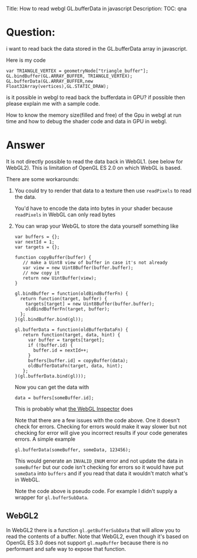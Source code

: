 Title: How to read webgl GL.bufferData in javascript
Description:
TOC: qna

# Question:

i want to read back the data stored in the GL.bufferData array in javascript.

Here is my code

`var TRIANGLE_VERTEX = geometryNode["triangle_buffer"];
GL.bindBuffer(GL.ARRAY_BUFFER, TRIANGLE_VERTEX);
GL.bufferData(GL.ARRAY_BUFFER,new Float32Array(vertices),GL.STATIC_DRAW);`

is it possible in webgl to read back the bufferdata in GPU?
if possible then please explain me with a sample code.

How to know the memory size(filled and free) of the Gpu in webgl at run time and how to debug the shader code and data in GPU in webgl.


# Answer

It is not directly possible to read the data back in WebGL1. (see below for WebGL2). This is limitation of OpenGL ES 2.0 on which WebGL is based.

There are some workarounds:

1.  You could try to render that data to a texture then use `readPixels` to read the data.

    You'd have to encode the data into bytes in your shader because `readPixels` in WebGL can only read bytes

2.  You can wrap your WebGL to store the data yourself something like

        var buffers = {};
        var nextId = 1;
        var targets = {};

        function copyBuffer(buffer) {
           // make a Uint8 view of buffer in case it's not already
           var view = new Uint8Buffer(buffer.buffer); 
           // now copy it
           return new UintBuffer(view);
        }

        gl.bindBuffer = function(oldBindBufferFn) {
          return function(target, buffer) {
            targets[target] = new Uint8Buffer(buffer.buffer);
            oldBindBufferFn(target, buffer);
          };
        }(gl.bindBuffer.bind(gl));

        gl.bufferData = function(oldBufferDataFn) {
           return function(target, data, hint) {
             var buffer = targets[target];
             if (!buffer.id) {
               buffer.id = nextId++;
             }
             buffers[buffer.id] = copyBuffer(data);
             oldBufferDataFn(target, data, hint);
           };
        }(gl.bufferData.bind(gl)));

    Now you can get the data with

        data = buffers[someBuffer.id];

    This is probably what [the WebGL Inspector](http://benvanik.github.io/WebGL-Inspector/) does

    Note that there are a few issues with the code above. One it doesn't check for errors. Checking for errors would make it way slower but not checking for error will give you incorrect results if your code generates errors. A simple example

        gl.bufferData(someBuffer, someData, 123456);

    This would generate an `INVALID_ENUM` error and not update the data in `someBuffer` but our code isn't checking for errors so it would have put `someData` into `buffers` and if you read that data it wouldn't match what's in WebGL.

    Note the code above is pseudo code. For example I didn't supply a wrapper for `gl.bufferSubData`. 

## WebGL2

In WebGL2 there is a function `gl.getBufferSubData` that will allow you to read the contents of a buffer. Note that WebGL2, even though it's based on OpenGL ES 3.0 does not support `gl.mapBuffer` because there is no performant and safe way to expose that function.

